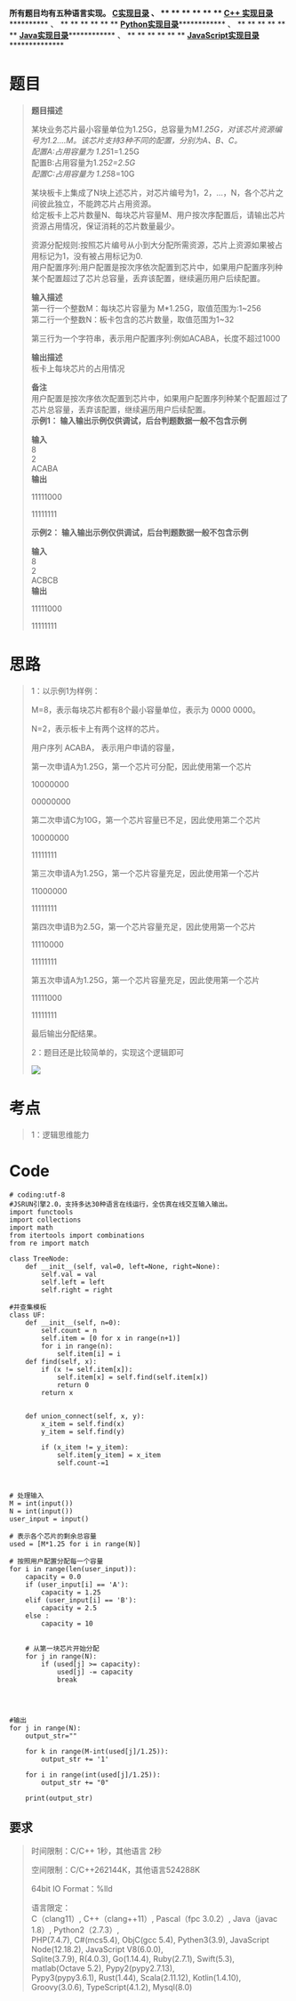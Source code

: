 **所有题目均有五种语言实现。
**[C实现目录](https://renjie.blog.csdn.net/article/details/129190260 "C实现目录")** 、
** ** ** ** ** ** **[C++
实现目录](https://blog.csdn.net/misayaaaaa/category_12036814.html "C++
实现目录")************** 、 ** ** ** ** ** **
**[Python实现目录](https://blog.csdn.net/misayaaaaa/category_12111005.html
"Python实现目录")************** 、 ** ** ** ** ** **
**[Java实现目录](https://blog.csdn.net/misayaaaaa/category_12111006.html
"Java实现目录")************** 、 ** ** ** ** ** **
**[JavaScript实现目录](https://blog.csdn.net/misayaaaaa/category_12199270.html
"JavaScript实现目录")****************

# 题目

> **题目描述**
>
> 某块业务芯片最小容量单位为1.25G，总容量为M*1.25G，对该芯片资源编号为1.2....M。该芯片支持3种不同的配置，分别为A、B、C。  
>  配置A:占用容量为 1.25*1=1.25G  
>  配置B:占用容量为1.25*2=2.5G  
>  配置C:占用容量为 1.25*8=10G
>
> 某块板卡上集成了N块上述芯片，对芯片编号为1，2，…，N，各个芯片之间彼此独立，不能跨芯片占用资源。  
>  给定板卡上芯片数量N、每块芯片容量M、用户按次序配置后，请输出芯片资源占用情况，保证消耗的芯片数量最少。
>
> 资源分配规则:按照芯片编号从小到大分配所需资源，芯片上资源如果被占用标记为1，没有被占用标记为0.  
>  用户配置序列:用户配置是按次序依次配置到芯片中，如果用户配置序列种某个配置超过了芯片总容量，丢弃该配置，继续遍历用户后续配置。
>
> **输入描述**  
>  第一行一个整数M：每块芯片容量为 M*1.25G，取值范围为:1~256  
>  第二行一个整数N：板卡包含的芯片数量，取值范围为1~32
>
> 第三行为一个字符串，表示用户配置序列:例如ACABA，长度不超过1000
>
> **输出描述**  
>  板卡上每块芯片的占用情况
>
> **备注**  
>  用户配置是按次序依次配置到芯片中，如果用户配置序列种某个配置超过了芯片总容量，丢弃该配置，继续遍历用户后续配置。  
>  **示例1： 输入输出示例仅供调试，后台判题数据一般不包含示例**
>
> **输入**  
>  8  
>  2  
>  ACABA  
> **输出**
>
> 11111000
>
> 11111111
>
> **示例2： 输入输出示例仅供调试，后台判题数据一般不包含示例**
>
> **输入**  
>  8  
>  2  
>  ACBCB  
>  **输出**
>
> 11111000
>
> 11111111

# 思路

> 1：以示例1为样例：
>
> M=8，表示每块芯片都有8个最小容量单位，表示为 0000 0000。
>
> N=2，表示板卡上有两个这样的芯片。
>
> 用户序列 ACABA， 表示用户申请的容量，
>
> 第一次申请A为1.25G，第一个芯片可分配，因此使用第一个芯片
>
> 10000000
>
> 00000000
>
> 第二次申请C为10G，第一个芯片容量已不足，因此使用第二个芯片
>
> 10000000
>
> 11111111
>
> 第三次申请A为1.25G，第一个芯片容量充足，因此使用第一个芯片
>
> 11000000
>
> 11111111
>
> 第四次申请B为2.5G，第一个芯片容量充足，因此使用第一个芯片
>
> 11110000
>
> 11111111
>
> 第五次申请A为1.25G，第一个芯片容量充足，因此使用第一个芯片
>
> 11111000
>
> 11111111
>
> 最后输出分配结果。
>
> 2：题目还是比较简单的，实现这个逻辑即可
>
> ![](https://img-blog.csdnimg.cn/40ff66b1c46e4bc1b4fa72a5702add23.jpeg)

# 考点

> 1：逻辑思维能力

# Code

    
    
    # coding:utf-8
    #JSRUN引擎2.0，支持多达30种语言在线运行，全仿真在线交互输入输出。 
    import functools
    import collections
    import math
    from itertools import combinations
    from re import match
     
    class TreeNode:
        def __init__(self, val=0, left=None, right=None):
            self.val = val
            self.left = left
            self.right = right
     
    #并查集模板
    class UF:
        def __init__(self, n=0):
            self.count = n
            self.item = [0 for x in range(n+1)]
            for i in range(n):
                self.item[i] = i
        def find(self, x):
            if (x != self.item[x]):
                self.item[x] = self.find(self.item[x])
                return 0
            return x
        
     
        def union_connect(self, x, y):
            x_item = self.find(x)
            y_item = self.find(y)
        
            if (x_item != y_item):
                self.item[y_item] = x_item
                self.count-=1
     
    
     
    # 处理输入
    M = int(input())
    N = int(input())
    user_input = input()
    
    # 表示各个芯片的剩余总容量
    used = [M*1.25 for i in range(N)]
    
    # 按照用户配置分配每一个容量
    for i in range(len(user_input)):
        capacity = 0.0
        if (user_input[i] == 'A'):
            capacity = 1.25
        elif (user_input[i] == 'B'):
            capacity = 2.5
        else :
            capacity = 10
        
    
        # 从第一块芯片开始分配
        for j in range(N):
            if (used[j] >= capacity):
                used[j] -= capacity
                break
            
        
    
    
    #输出
    for j in range(N):
        output_str=""
        
        for k in range(M-int(used[j]/1.25)):
            output_str += '1'
        
        for i in range(int(used[j]/1.25)):
            output_str += "0"
        
        print(output_str)
    
    

## 要求

> 时间限制：C/C++ 1秒，其他语言 2秒
>
> 空间限制：C/C++262144K，其他语言524288K
>
> 64bit IO Format：%lld
>
> 语言限定：  
>  C（clang11）, C++（clang++11）, Pascal（fpc 3.0.2）, Java（javac 1.8）,
> Python2（2.7.3）,  
>  PHP(7.4.7), C#(mcs5.4), ObjC(gcc 5.4), Pythen3(3.9), JavaScript
> Node(12.18.2), JavaScript V8(6.0.0),  
>  Sqlite(3.7.9), R(4.0.3), Go(1.14.4), Ruby(2.7.1), Swift(5.3), matlab(Octave
> 5.2), Pypy2(pypy2.7.13),  
>  Pypy3(pypy3.6.1), Rust(1.44), Scala(2.11.12), Kotlin(1.4.10),
> Groovy(3.0.6), TypeScript(4.1.2), Mysql(8.0)


